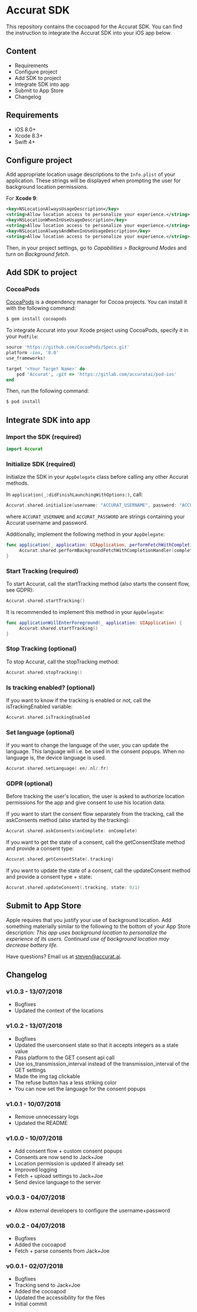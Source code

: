 # Accurat SDK #

This repository contains the cocoapod for the Accurat SDK. You can find the instruction to integrate the Accurat SDK into your iOS app below.

## Content ##
* Requirements
* Configure project
* Add SDK to project
* Integrate SDK into app
* Submit to App Store
* Changelog

## Requirements

- iOS 8.0+
- Xcode 8.3+
- Swift 4+

## Configure project

Add appropriate location usage descriptions to the `Info.plist` of your application. These strings will be displayed when prompting the user for background location permissions.

For **Xcode 9**:
```xml
<key>NSLocationAlwaysUsageDescription</key>
<string>Allow location access to personalize your experience.</string>
<key>NSLocationWhenInUseUsageDescription</key>
<string>Allow location access to personalize your experience.</string>
<key>NSLocationAlwaysAndWhenInUseUsageDescription</key>
<string>Allow location access to personalize your experience.</string>
```

Then, in your project settings, go to *Capabilities > Background Modes* and turn on *Background fetch*.

## Add SDK to project

### CocoaPods

[CocoaPods](https://cocoapods.org) is a dependency manager for Cocoa projects. You can install it with the following command:

```bash
$ gem install cocoapods
```

To integrate Accurat into your Xcode project using CocoaPods, specify it in your `Podfile`:

```ruby
source 'https://github.com/CocoaPods/Specs.git'
platform :ios, '8.0'
use_frameworks!

target '<Your Target Name>' do
    pod 'Accurat', :git => 'https://gitlab.com/accuratai/pod-ios'
end
```

Then, run the following command:

```bash
$ pod install
```

## Integrate SDK into app

### Import the SDK (required)

```swift
import Accurat
```

### Initialize SDK (required)
Initialize the SDK in your `AppDelegate` class before calling any other Accurat methods.

In `application(_:didFinishLaunchingWithOptions:)`, call:
```swift
Accurat.shared.initialize(username: "ACCURAT_USERNAME", password: "ACCURAT_PASSWORD")
```
where `ACCURAT_USERNAME` and `ACCURAT_PASSWORD` are strings containing your Accurat username and password.

Additionally, implement the following method in your `AppDelegate`:
```swift
func application(_ application: UIApplication, performFetchWithCompletionHandler completionHandler: @escaping (UIBackgroundFetchResult) -> Void) {
     Accurat.shared.performBackgroundFetchWithCompletionHandler(completionHandler)
}
```

### Start Tracking (required)
To start Accurat, call the startTracking method (also starts the consent flow, see GDPR):
```swift
Accurat.shared.startTracking()
```
It is recommended to implement this method in your `AppDelegate`:
```swift
func applicationWillEnterForeground(_ application: UIApplication) {
     Accurat.shared.startTracking()
}
```

### Stop Tracking (optional)
To stop Accurat, call the stopTracking method:
```swift
Accurat.shared.stopTracking()
```

### Is tracking enabled? (optional)
If you want to know if the tracking is enabled or not, call the isTrackingEnabled variable:
```swift
Accurat.shared.isTrackingEnabled
```

### Set language (optional)
If you want to change the language of the user, you can update the language. This language will i.e. be used in the consent popups. When no language is, the device language is used.
```swift
Accurat.shared.setLanguage(.en/.nl/.fr)
```

### GDPR (optional)

Before tracking the user's location, the user is asked to authorize location permissions for the app and give consent to use his location data.

If you want to start the consent flow separately from the tracking, call the askConsents method (also started by the tracking):
```swift
Accurat.shared.askConsents(onComplete: onComplete)
```

If you want to get the state of a consent, call the getConsentState method and provide a consent type:
```swift
Accurat.shared.getConsentState(.tracking)
```

If you want to update the state of a consent, call the updateConsent method and provide a consent type + state:
```swift
Accurat.shared.updateConsent(.tracking, state: 0/1)
```

## Submit to App Store

Apple requires that you justify your use of background location. Add something materially similar to the following to the bottom of your App Store description: *This app uses background location to personalize the experience of its users. Continued use of background location may decrease battery life.*

Have questions? Email us at steven@accurat.ai.

## Changelog

### v1.0.3 - 13/07/2018
* Bugfixes
* Updated the context of the locations

### v1.0.2 - 13/07/2018
* Bugfixes
* Updated the userconsent state so that it accepts integers as a state value
* Pass platform to the GET consent api call
* Use ios_transmission_interval instead of the transmission_interval of the GET settings
* Made the img tag clickable
* The refuse button has a less striking color
* You can now set the language for the consent popups

### v1.0.1 - 10/07/2018
* Remove unnecessary logs
* Updated the README

### v1.0.0 - 10/07/2018
* Add consent flow + custom consent popups
* Consents are now send to Jack+Joe
* Location permission is updated if already set
* Improved logging
* Fetch + upload settings to Jack+Joe
* Send device language to the server

### v0.0.3 - 04/07/2018
* Allow external developers to configure the username+password

### v0.0.2 - 04/07/2018
* Bugfixes
* Added the cocoapod
* Fetch + parse consents from Jack+Joe

### v0.0.1 - 02/07/2018
* Bugfixes
* Tracking send to Jack+Joe
* Added the cocoapod
* Updated the accessibility for the files
* Initial commit
